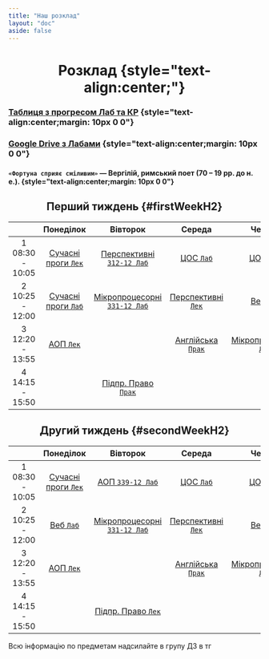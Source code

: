 ```yaml
---
title: "Наш розклад"
layout: "doc"
aside: false
---
```


# Розклад {style="text-align:center;"}

### [Таблиця з прогресом Лаб та КР](https://docs.google.com/spreadsheets/d/1WgMoGPEhlSP8bXxPBziwLw-HYi10553Zxro24GwwDc4/edit#gid=0) {style="text-align:center;margin: 10px 0 0"}

### [Google Drive з Лабами](https://drive.google.com/drive/folders/1PQRp0uAXy95Q8l2S8xIsrQ-juQPd22eh?usp=sharing) {style="text-align:center;margin: 10px 0 0"}

#### `«Фортуна сприяє сміливим»` ― Вергілій, римський поет (70 – 19 рр. до н. е.). {style="text-align:center;margin: 10px 0 0"}

## Перший тиждень {#firstWeekH2}

<div id="firstWeek">

|                    |               Понеділок               |                    Вівторок                    |                 Середа                 |                 Четвер                  |
| :----------------: | :-----------------------------------: | :--------------------------------------------: | :------------------------------------: | :-------------------------------------: |
| 1<br>08:30 - 10:05 | [Сучасні проги `Лек`](/tasks/SMKKPIS) | [Перспективні `312-12 Лаб`](/tasks/PTPMPVREA)  |        [ЦОС `Лаб`](/tasks/TSOS)        |        [ЦОС `Лек`](/tasks/TSOS)         |
| 2<br>10:25 - 12:00 | [Сучасні проги `Лаб`](/tasks/SMKKPIS) | [Мікропроцесорні `331-12 Лаб`](/tasks/MPTKREA) | [Перспективні `Лек`](/tasks/PTPMPVREA) |         [Веб `Лек`](/tasks/MVP)         |
| 3<br>12:20 - 13:55 |        [АОП `Лек`](/tasks/AOP)        |                                                |  [Англійська `Прак`](/tasks/english)   | [Мікропроцесорні `Лек`](/tasks/MPTKREA) |
| 4<br>14:15 - 15:50 |                                       |        [Підпр. Право `Прак`](/tasks/PP)        |                                        |                                         |

</div>

## Другий тиждень {#secondWeekH2}

<div id="secondWeek">

|                    |               Понеділок               |                    Вівторок                    |                 Середа                 |                 Четвер                  |
| :----------------: | :-----------------------------------: | :--------------------------------------------: | :------------------------------------: | :-------------------------------------: |
| 1<br>08:30 - 10:05 | [Сучасні проги `Лек`](/tasks/SMKKPIS) |         [АОП `339-12 Лаб`](/tasks/AOP)         |        [ЦОС `Лаб`](/tasks/TSOS)        |        [ЦОС `Лек`](/tasks/TSOS)         |
| 2<br>10:25 - 12:00 |        [Веб `Лаб`](/tasks/MVP)        | [Мікропроцесорні `331-12 Лаб`](/tasks/MPTKREA) | [Перспективні `Лек`](/tasks/PTPMPVREA) |         [Веб `Лек`](/tasks/MVP)         |
| 3<br>12:20 - 13:55 |        [АОП `Лек`](/tasks/AOP)        |                                                |  [Англійська `Прак`](/tasks/english)   | [Мікропроцесорні `Лек`](/tasks/MPTKREA) |
| 4<br>14:15 - 15:50 |                                       |        [Підпр. Право `Лек`](/tasks/PP)         |                                        |                                         |

</div>

Всю інформацію по предметам надсилайте в групу ДЗ в тг

<script setup>
import { onMounted } from "vue"

onMounted(() => {
    console.log("Ну і чого ти сюди дивишся, чортяка! Якщо ти хочеш допомогти зробити цей сайт краще, то пиши в телеграм: @Renat_TOP");
    try {
        checkWeekAndCouple()
        setInterval(() => {
            checkWeekAndCouple();
        }, 10000);
    } catch (e) {}
})

function getUADate(year, month, date, hours, minutes, secons) {
    return new Date(new Date(year, month, date, hours, minutes, secons).toLocaleString('en', {timeZone: 'Europe/Kyiv'}));
}

const now = new Date(new Date().toLocaleString('en', {timeZone: 'Europe/Kyiv'}));
const year = now.getFullYear();
const month = now.getMonth();
const date = now.getDate();
const day = now.getDay();
const time = now.getTime();

function checkWeekAndCouple() {
    const firstWeek = document.getElementById('firstWeek');
    const secondWeek = document.getElementById('secondWeek');
    const currentWeek = getNowWeek() === 1 ? firstWeek : secondWeek;
    const nowCouple = getCouple();
    const table = currentWeek.getElementsByTagName("table")[0];
    table.style.border = "2px solid #059669";
    const weekDays = table.getElementsByTagName("td");
    if (nowCouple === -1) {
        let lastCouples = [21, 22, 23, 24];
        for (let i = 0; i < lastCouples.length; i++) {
            weekDays[lastCouples[i]].style.border = "1px solid var(--vp-c-divider)"
        }
    }
    else if (nowCouple) {
        weekDays[nowCouple > 5 ? nowCouple - 5 : nowCouple].style.border = "1px solid var(--vp-c-divider)"
        weekDays[nowCouple].style.border = "2px solid #059669";
    }
}

function getNowWeek() {
    const today = getUADate(year, month, date, 0, 0, 0).getTime();
    const week = Math.round((time) / (1000 * 60 * 60 * 24 * 7));
    return week % 2 ? 1 : 2;
}

function getCouple() {
    // [sunday, monday, tuesday, wednesday, thursday, friday, saturday]
    const daysWithCouples = [[], [1, 6, 11, 16, 21], [2, 7, 12, 17, 22], [3, 8, 13, 18, 23], [4, 9, 14, 19, 24], [], []];

    if (now >= getUADate(year, month, date, 8, 30, 0) && now <= getUADate(year, month, date, 10, 5, 0))
        return daysWithCouples[day][0];
    else if (now >= getUADate(year, month, date, 10, 5, 0) && now <= getUADate(year, month, date, 12, 0, 0))
        return daysWithCouples[day][1];
    else if (now >= getUADate(year, month, date, 12, 0, 0) && now <= getUADate(year, month, date, 13, 55, 0))
        return daysWithCouples[day][2];
    else if (now >= getUADate(year, month, date, 13, 55, 0) && now <= getUADate(year, month, date, 15, 50, 0))
        return daysWithCouples[day][3];
    else if (now >= getUADate(year, month, date, 15, 50, 0) && now <= getUADate(year, month, date, 17, 45, 0))
        return daysWithCouples[day][4];
    else if (now > getUADate(year, month, date, 17, 45, 0) && now < getUADate(year, month, date, 8, 30, 0))
        return -1;
    else return 0;
}

</script>

<style scoped>
h1, h2 {
    text-align: center !important;
}

th {
    width: 1% !important;
}
</style>
